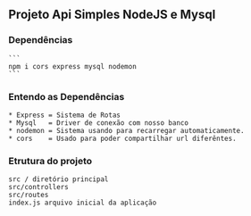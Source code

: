 ## Projeto Api Simples NodeJS e Mysql

### Dependências
    ```
    npm i cors express mysql nodemon
    ```

### Entendo as Dependências
    * Express = Sistema de Rotas
    * Mysql   = Driver de conexão com nosso banco
    * nodemon = Sistema usando para recarregar automaticamente.
    * cors    = Usado para poder compartilhar url diferêntes.

### Etrutura do projeto
    src / diretório principal
    src/controllers
    src/routes
    index.js arquivo inicial da aplicação
